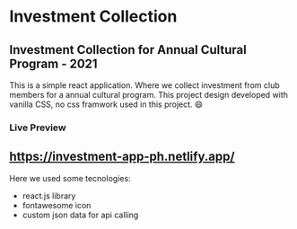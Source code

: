 # Investment Collection 
## Investment Collection for Annual Cultural Program - 2021

This is a simple react application. Where we collect investment from club members for a annual cultural program.
This project design developed with vanilla CSS, no css framwork used in this project. 😄

### Live Preview 
## https://investment-app-ph.netlify.app/ 

Here we used some tecnologies:
- react.js library
- fontawesome icon
- custom json data for api calling 